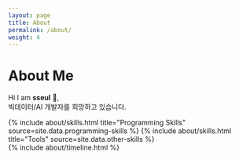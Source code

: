 ```yaml
---
layout: page
title: About
permalink: /about/
weight: 4
---
```


# **About Me**

Hi I am **sseul** :wave:,<br>
빅데이터/AI 개발자를 희망하고 있습니다. 

<div class="row">
{% include about/skills.html title="Programming Skills" source=site.data.programming-skills %}
{% include about/skills.html title="Tools" source=site.data.other-skills %}
</div>

<div class="row">
{% include about/timeline.html %}
</div>